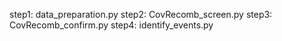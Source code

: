 step1: data_preparation.py
step2: CovRecomb_screen.py
step3: CovRecomb_confirm.py
step4: identify_events.py
